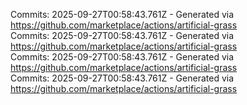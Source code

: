 Commits: 2025-09-27T00:58:43.761Z - Generated via https://github.com/marketplace/actions/artificial-grass
<br>
Commits: 2025-09-27T00:58:43.761Z - Generated via https://github.com/marketplace/actions/artificial-grass
<br>
Commits: 2025-09-27T00:58:43.761Z - Generated via https://github.com/marketplace/actions/artificial-grass
<br>
Commits: 2025-09-27T00:58:43.761Z - Generated via https://github.com/marketplace/actions/artificial-grass
<br>
